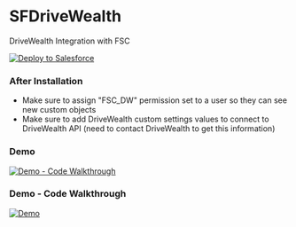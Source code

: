 # SFDriveWealth
DriveWealth Integration with FSC

<a href="https://githubsfdeploy.herokuapp.com?owner=iyeratl&repo=SFDriveWealth" target="_blank">
    <img alt="Deploy to Salesforce" src="https://raw.githubusercontent.com/afawcett/githubsfdeploy/master/deploy.png">
</a>

### After Installation
- Make sure to assign "FSC_DW" permission set to a user so they can see new custom objects
- Make sure to add DriveWealth custom settings values to connect to DriveWealth API (need to contact DriveWealth to get this information) 


### Demo
[![Demo - Code Walkthrough](https://img.youtube.com/vi/OerssMR5LoU/0.jpg)](https://www.youtube.com/watch?v=OerssMR5LoU)


### Demo - Code Walkthrough
[![Demo](https://img.youtube.com/vi/9iY6kuC1cYs/0.jpg)](https://www.youtube.com/watch?v=9iY6kuC1cYs)
